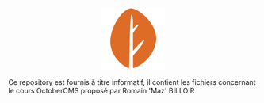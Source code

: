 <p align="center">
    <img src="https://github.com/octobercms/october/blob/develop/themes/demo/assets/images/october.png?raw=true" alt="October" width="25%" height="25%" />
</p>

Ce repository est fournis à titre informatif, il contient les fichiers concernant le cours OctoberCMS proposé par Romain 'Maz' BILLOIR

